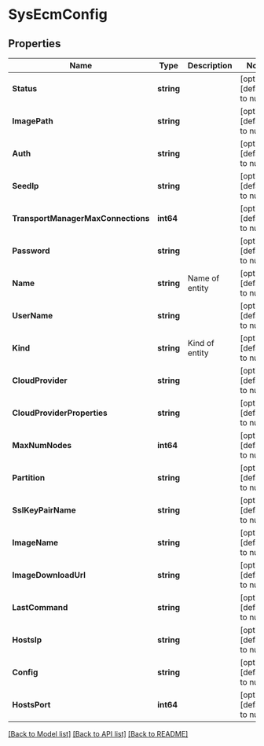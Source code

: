 # SysEcmConfig

## Properties
Name | Type | Description | Notes
------------ | ------------- | ------------- | -------------
**Status** | **string** |  | [optional] [default to null]
**ImagePath** | **string** |  | [optional] [default to null]
**Auth** | **string** |  | [optional] [default to null]
**SeedIp** | **string** |  | [optional] [default to null]
**TransportManagerMaxConnections** | **int64** |  | [optional] [default to null]
**Password** | **string** |  | [optional] [default to null]
**Name** | **string** | Name of entity | [optional] [default to null]
**UserName** | **string** |  | [optional] [default to null]
**Kind** | **string** | Kind of entity | [optional] [default to null]
**CloudProvider** | **string** |  | [optional] [default to null]
**CloudProviderProperties** | **string** |  | [optional] [default to null]
**MaxNumNodes** | **int64** |  | [optional] [default to null]
**Partition** | **string** |  | [optional] [default to null]
**SslKeyPairName** | **string** |  | [optional] [default to null]
**ImageName** | **string** |  | [optional] [default to null]
**ImageDownloadUrl** | **string** |  | [optional] [default to null]
**LastCommand** | **string** |  | [optional] [default to null]
**HostsIp** | **string** |  | [optional] [default to null]
**Config** | **string** |  | [optional] [default to null]
**HostsPort** | **int64** |  | [optional] [default to null]

[[Back to Model list]](../README.md#documentation-for-models) [[Back to API list]](../README.md#documentation-for-api-endpoints) [[Back to README]](../README.md)


